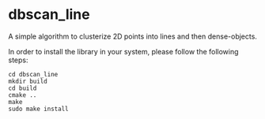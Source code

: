 # dbscan_line
A simple algorithm to clusterize 2D points into lines and then dense-objects.

In order to install the library in your system, please follow the following steps:

```
cd dbscan_line
mkdir build
cd build
cmake ..
make
sudo make install
```



